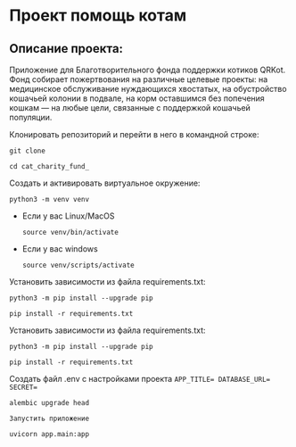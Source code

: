 # Проект помощь котам
<h2>Описание проекта:</h2>
Приложение для Благотворительного фонда поддержки котиков QRKot.
Фонд собирает пожертвования на различные целевые проекты: на медицинское обслуживание нуждающихся хвостатых, на обустройство кошачьей колонии в подвале, на корм оставшимся без попечения кошкам — на любые цели, связанные с поддержкой кошачьей популяции.


Клонировать репозиторий и перейти в него в командной строке:

```
git clone 
```

```
cd cat_charity_fund_
```

Cоздать и активировать виртуальное окружение:

```
python3 -m venv venv
```

* Если у вас Linux/MacOS

    ```
    source venv/bin/activate
    ```

* Если у вас windows

    ```
    source venv/scripts/activate
    ```

Установить зависимости из файла requirements.txt:

```
python3 -m pip install --upgrade pip
```

```
pip install -r requirements.txt
```


Установить зависимости из файла requirements.txt:

```
python3 -m pip install --upgrade pip
```

```
pip install -r requirements.txt
```


Создать файл .env с настройками проекта
    ```
    APP_TITLE=
    DATABASE_URL=
    SECRET=
    ```
```
alembic upgrade head
```
    Запустить приложение
```
uvicorn app.main:app
```